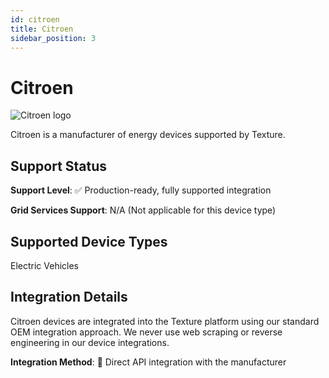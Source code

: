 ```yaml
---
id: citroen
title: Citroen
sidebar_position: 3
---
```


# Citroen

<div style={{ textAlign: 'center', margin: '20px 0' }}>
  <img 
    src="https://device.cms.texture.energy/logo/%20Citroen%20Vector%20Icon.svg" 
    alt="Citroen logo" 
    style={{ maxWidth: '200px', maxHeight: '150px' }}
  />
</div>

Citroen is a manufacturer of energy devices supported by Texture.



## Support Status

**Support Level**: ✅ Production-ready, fully supported integration

**Grid Services Support**: N/A (Not applicable for this device type)

## Supported Device Types

Electric Vehicles

## Integration Details

Citroen devices are integrated into the Texture platform using our standard OEM integration approach. We never use web scraping or reverse engineering in our device integrations.

**Integration Method**: 🔌 Direct API integration with the manufacturer



